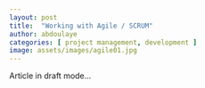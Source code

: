 ```yaml
---
layout: post
title:  "Working with Agile / SCRUM"
author: abdoulaye
categories: [ project management, development ]
image: assets/images/agile01.jpg
---
```


Article in draft mode...